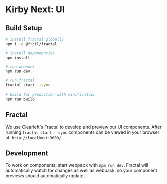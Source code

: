 # Kirby Next: UI

## Build Setup

``` bash
# install fractal globally
npm i -g @frctl/fractal

# install dependencies
npm install

# run webpack 
npm run dev

# run fractal
fractal start --sync

# build for production with minification
npm run build
```

## Fractal

We use Clearleft's Fractal to develop and preview our UI components. After running `fractal start --sync` components can be viewed in your browser at: `http://localhost:3000/`

## Development

To work on components, start webpack with `npm run dev`. Fractal will automatically watch for changes as well as webpack, so your component previews should automatically update. 
